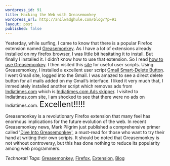 ```yaml
--- 
wordpress_id: 91
title: Hacking the Web with Greasemonkey
wordpress_url: http://anilwadghule.com/blog/?p=91
layout: post
published: false
---
```

<p>Yesterday, while surfing, I came to know that there is a popular Firefox extension named <a href="http://greasemonkey.mozdev.org/" target="_blank">Greasemonkey</a>. As I have a lot of extensions already installed on my firefox browser, I was little bit hesitating it to install. But finally I installed it. I didn’t know how to use that extension. So I read <a href="http://greasemonkey.mozdev.org/using.html" target="_blank">how to use Greasemonkey</a>. I then visited this <a href="http://dunck.us/collab/GreaseMonkeyUserScripts" target="_blank">site</a> for useful user scripts. Using Greasemonkey, I installed a excellent user script <a href="http://dunck.us/code/greasemonkey/Gmail_Smart-Delete_Button.user.js">Gmail Smart-Delete Button</a>. I went Gmail site, logged into the Gmail. I was amazed to see a direct delete button for all mails added on my Gmail’s interface. I liked it very much that, I immediately installed another script which removes ads from <a href="http://www.indiatimes.com/" target="_blank">Indiatimes.com</a> which is <a href="http://www.thejo.in/code/greasemonkey/adskipper_indiatimes.user.js" target="_blank">Indiatimes.com Ads skipper</a>. I visited to Indiatimes.com site, I am shocked to see that there were no ads on Indiatimes.com. <span style="font-size:180%;">Excellent!!!!!</span> </p><p>Greasemonkey is a revolutionary Firefox extension that many feel has enormous implications for the future evolution of the web. In recent Greasemonkey news, Mark Pilgrim just published a comprehensive primer called '<a href="http://diveintogreasemonkey.org/" target="_blank">Dive Into Greasemonkey</a>', a must-read for those who want to try their hand at writing their own scripts. It should be noted that Greasemonkey is not without controversy, but this has done nothing to reduce its popularity among web programmers.</p><p><i>Technorati Tags</i>: <a title="Technorati tag greasemonkey" href="http://www.technorati.com/tag/greasemonkey" target="_blank" rel="tag">Greasemonkey</a>, <a title="Technorati tag firefox" href="http://www.technorati.com/tag/firefox" target="_blank" rel="tag">Firefox</a>, <a title="Technorati tag extension" href="http://www.technorati.com/tag/extension" target="_blank" rel="tag">Extension</a>, <a title="Technorati tag blog" href="http://www.technorati.com/tag/blog" target="_blank" rel="tag">Blog</a> </p>
